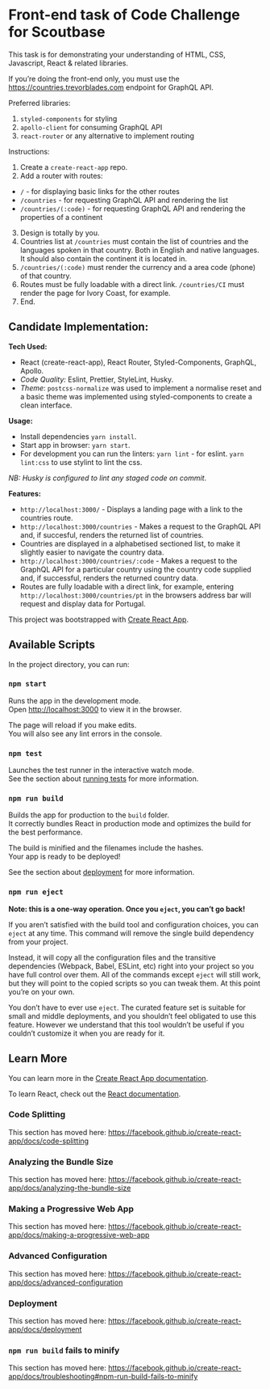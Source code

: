 # Front-end task of Code Challenge for Scoutbase

This task is for demonstrating your understanding of HTML, CSS, Javascript, React & related libraries.

If you’re doing the front-end only, you must use the https://countries.trevorblades.com endpoint for GraphQL API.

Preferred libraries:

1. `styled-components` for styling
2. `apollo-client` for consuming GraphQL API
3. `react-router` or any alternative to implement routing

Instructions:

1. Create a `create-react-app` repo.
2. Add a router with routes:

- `/` - for displaying basic links for the other routes
- `/countries` - for requesting GraphQL API and rendering the list
- `/countries/(:code)` - for requesting GraphQL API and rendering the properties of a continent

3. Design is totally by you.
4. Countries list at `/countries` must contain the list of countries and the languages spoken in that country. Both in English and native languages. It should also contain the continent it is located in.
5. `/countries/(:code)` must render the currency and a area code (phone) of that country.
6. Routes must be fully loadable with a direct link. `/countries/CI` must render the page for Ivory Coast, for example.
7. End.

## Candidate Implementation:

**Tech Used:**

- React (create-react-app), React Router, Styled-Components, GraphQL, Apollo.
- _Code Quality:_ Eslint, Prettier, StyleLint, Husky.
- _Theme_: `postcss-normalize` was used to implement a normalise reset and a basic theme was implemented using styled-components to create a clean interface.

**Usage:**

- Install dependencies `yarn install`.
- Start app in browser: `yarn start`.
- For development you can run the linters:
  `yarn lint` - for eslint.
  `yarn lint:css` to use stylint to lint the css.

_NB: Husky is configured to lint any staged code on commit_.

**Features:**

- `http://localhost:3000/` - Displays a landing page with a link to the countries route.
- `http://localhost:3000/countries` - Makes a request to the GraphQL API and, if succesful, renders the returned list of countries.
- Countries are displayed in a alphabetised sectioned list, to make it slightly easier to navigate the country data.
- `http://localhost:3000/countries/:code` - Makes a request to the GraphQL API for a particular country using the country code supplied and, if successful, renders the returned country data.
- Routes are fully loadable with a direct link, for example, entering `http://localhost:3000/countries/pt` in the browsers address bar will request and display data for Portugal.

This project was bootstrapped with [Create React App](https://github.com/facebook/create-react-app).

## Available Scripts

In the project directory, you can run:

### `npm start`

Runs the app in the development mode.<br>
Open [http://localhost:3000](http://localhost:3000) to view it in the browser.

The page will reload if you make edits.<br>
You will also see any lint errors in the console.

### `npm test`

Launches the test runner in the interactive watch mode.<br>
See the section about [running tests](https://facebook.github.io/create-react-app/docs/running-tests) for more information.

### `npm run build`

Builds the app for production to the `build` folder.<br>
It correctly bundles React in production mode and optimizes the build for the best performance.

The build is minified and the filenames include the hashes.<br>
Your app is ready to be deployed!

See the section about [deployment](https://facebook.github.io/create-react-app/docs/deployment) for more information.

### `npm run eject`

**Note: this is a one-way operation. Once you `eject`, you can’t go back!**

If you aren’t satisfied with the build tool and configuration choices, you can `eject` at any time. This command will remove the single build dependency from your project.

Instead, it will copy all the configuration files and the transitive dependencies (Webpack, Babel, ESLint, etc) right into your project so you have full control over them. All of the commands except `eject` will still work, but they will point to the copied scripts so you can tweak them. At this point you’re on your own.

You don’t have to ever use `eject`. The curated feature set is suitable for small and middle deployments, and you shouldn’t feel obligated to use this feature. However we understand that this tool wouldn’t be useful if you couldn’t customize it when you are ready for it.

## Learn More

You can learn more in the [Create React App documentation](https://facebook.github.io/create-react-app/docs/getting-started).

To learn React, check out the [React documentation](https://reactjs.org/).

### Code Splitting

This section has moved here: https://facebook.github.io/create-react-app/docs/code-splitting

### Analyzing the Bundle Size

This section has moved here: https://facebook.github.io/create-react-app/docs/analyzing-the-bundle-size

### Making a Progressive Web App

This section has moved here: https://facebook.github.io/create-react-app/docs/making-a-progressive-web-app

### Advanced Configuration

This section has moved here: https://facebook.github.io/create-react-app/docs/advanced-configuration

### Deployment

This section has moved here: https://facebook.github.io/create-react-app/docs/deployment

### `npm run build` fails to minify

This section has moved here: https://facebook.github.io/create-react-app/docs/troubleshooting#npm-run-build-fails-to-minify
